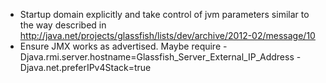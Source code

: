 * Startup domain explicitly and take control of jvm parameters similar to the way described in http://java.net/projects/glassfish/lists/dev/archive/2012-02/message/10
* Ensure JMX works as advertised. Maybe require -Djava.rmi.server.hostname=Glassfish_Server_External_IP_Address -Djava.net.preferIPv4Stack=true
